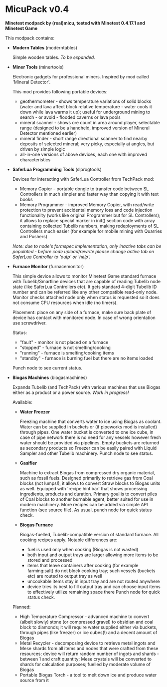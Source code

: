 # MicuPack v0.4

**Minetest modpack by (real)micu, tested with Minetest 0.4.17.1 and Minetest Game**

This modpack contains:

* **Modern Tables** (moderntables)

  Simple wooden tables. *To be expanded.*


* **Miner Tools** (minertools)

  Electronic gadgets for professional miners. Inspired by mod called 'Mineral Detector'.
  
  This mod provides following portable devices: 
  
  - geothermometer - shows temperature variations of solid blocks (water and lava
    affect block relative temperature - water cools it down while lava warms it up);
    useful for underground mining to search - or avoid - flooded caverns or lava pools
  - mineral scanner - shows ore count in area around player, selectable range (designed
    to be a handheld, improved version of Mineral Detector mentioned earlier)
  - mineral finder - short range directional scanner to find nearby deposits of selected
    mineral; very picky, especially at angles, but driven by simple logic
  - all-in-one versions of above devices, each one with improved characteristics


* **SaferLua Programming Tools** (slprogtools)

  Devices for interacting with SaferLua Controller from TechPack mod:

  - Memory Copier - portable dongle to transfer code between SL Controllers in much simpler
    and faster way than copying it with text books
  - Memory Programmer - improved Memory Copier, with read/write protection to prevent
    accidental memory loss and code injection functionality (works like original Programmer
    but for SL Controllers); it allows to replace special marker in init() section
    code with array containing collected Tubelib numbers, making redeployments of SL
    Controllers much easier (for example for mobile mining with Quarries and Pushers)

  *Note: due to node's formspec implementation, only inactive tabs can be populated - before
  code upload/rewrite please change active tab on SaferLua Controller to 'outp' or 'help'.*


* **Furnace Monitor** (furnacemonitor)

  This simple device allows to monitor Minetest Game standard furnace with Tubelib/Smartline
  devices that are capable of reading Tubelib node state (like SaferLua Controllers etc).
  It gets standard 4-digit Tubelib ID number and can be referred like any other compatible
  read-only node.
  Monitor checks attached node only when status is requested so it does not consume CPU
  resources when idle (no timers).

  Placement: place on any side of a furnace, make sure back plate of device has contact with
  monitored node. In case of wrong orientation use screwdriver.

  Status:

  - "fault" - monitor is not placed on a furnace
  - "stopped" - furnace is not smelting/cooking
  - "running" - furnace is smelting/cooking items
  - "standby" - furnace is burning fuel but there are no items loaded

  Punch node to see current status.


* **Biogas Machines** (biogasmachines)

  Expands Tubelib (and TechPack) with various machines that use Biogas either as a product
  or a power source.  *Work in progress!*

  Available:

  - **Water Freezer**

    Freezing machine that converts water to ice using Biogas as coolant. Water can be supplied
    in buckets or (if pipeworks mod is installed) through pipes. One water bucket is converted
    to one ice cube, in case of pipe network there is no need for any vessels however fresh
    water should be provided via pipelines. Empty buckets are returned as secondary products
    so Freezer can be easily paired with Liquid Sampler and other Tubelib machinery.
    Punch node to see status.

  - **Gasifier**

    Machine to extract Biogas from compressed dry organic material, such as fossil fuels.
    Designed primarily to retrieve gas from Coal blocks (not lumps!), it allows to convert
    Straw blocks to Biogas units as well. Equipped with 'recipe hint bar' that shows processing
    ingredients, products and duration. Primary goal is to convert piles of Coal blocks to another
    burnable agent, better suited for use in modern machinery.
    More recipes can be added via simple API function (see source file).
    As usual, punch node for quick status check.

  - **Biogas Furnace**

    Biogas-fuelled, Tubelib-compatible version of standard furnace. All cooking recipes apply.
    Notable differences are:
    - fuel is used only when cooking (Biogas is not wasted)
    - both input and output trays are larger allowing more items to be stored and processed
    - items that leave containers after cooking (for example farming:salt) do not block cooking
      tray; such vessels (buckets etc) are routed to output tray as well
    - uncookable items stay in input tray and are not routed anywhere
    - device tries its best to fill output tray and can choose input items to effectively utilize
      remaining space there
    Punch node for quick status check.

  Planned:

  - High Temperature Compressor - advanced machine to convert (albeit slowly) stone (or compressed
    gravel) to obsidian and coal block to diamonds; it will require water supplied either via buckets,
    through pipes (like freezer) or ice cubes(!) and a decent amount of Biogas
  - Metal Recycler - decomposing device to retrieve metal ingots and Mese shards from all items
    and nodes that were crafted from these resources; device will return random number of ingots
    and shards - between 1 and craft quantity; Mese crystals will be converted to shards for
    calculation purposes; fuelled by moderate volume of Biogas
  - Portable Biogas Torch - a tool to melt down ice and produce water source from it

